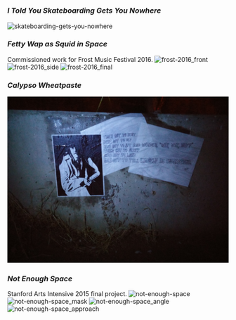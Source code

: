 #

### *I Told You Skateboarding Gets You Nowhere*
![skateboarding-gets-you-nowhere](https://github.com/mog96/portfolio/blob/master/Photos/skateboarding-gets-you-nowhere.JPG)

### *Fetty Wap as Squid in Space*
Commissioned work for Frost Music Festival 2016.
![frost-2016_front](https://github.com/mog96/portfolio/blob/master/Photos/frost-2016_front.jpg)
![frost-2016_side](https://github.com/mog96/portfolio/blob/master/Photos/frost-2016_side.jpg)
![frost-2016_final](https://github.com/mog96/portfolio/blob/master/Photos/frost-2016_final.jpg)

### *Calypso Wheatpaste*
![calypso-wheatpaste](https://github.com/mog96/portfolio/blob/master/Photos/calypso-wheatpaste.jpg)

### *Not Enough Space*
Stanford Arts Intensive 2015 final project.
![not-enough-space](https://github.com/mog96/portfolio/blob/master/Photos/not-enough-space.JPG)
![not-enough-space_mask](https://github.com/mog96/portfolio/blob/master/Photos/not-enough-space_mask.JPG)
![not-enough-space_angle](https://github.com/mog96/portfolio/blob/master/Photos/not-enough-space_angle.JPG)
![not-enough-space_approach](https://github.com/mog96/portfolio/blob/master/Photos/not-enough-space_approach.JPG)
